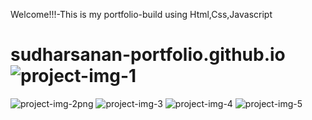 Welcome!!!-This is my portfolio-build using Html,Css,Javascript
# sudharsanan-portfolio.github.io![project-img-1](https://user-images.githubusercontent.com/109327528/215249029-1d9214cd-1fad-4902-8a95-72a170970299.png)
![project-img-2png](https://user-images.githubusercontent.com/109327528/215249034-be15a98d-5390-4231-beb7-fbb5f140699e.png)
![project-img-3](https://user-images.githubusercontent.com/109327528/215249036-ca50df99-7585-41b1-917f-94069bbfc484.png)
![project-img-4](https://user-images.githubusercontent.com/109327528/215249039-d3e658c8-ca3c-43a3-ad77-361b9ed74abf.png)
![project-img-5](https://user-images.githubusercontent.com/109327528/215249042-6b7e0ed7-aad1-4f16-b972-5a951a1a2b03.png)
